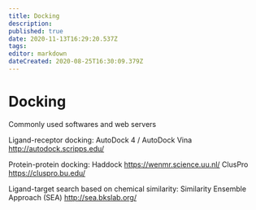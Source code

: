 ```yaml
---
title: Docking
description: 
published: true
date: 2020-11-13T16:29:20.537Z
tags: 
editor: markdown
dateCreated: 2020-08-25T16:30:09.379Z
---
```


# Docking
Commonly used softwares and web servers

Ligand-receptor docking:
AutoDock 4 / AutoDock Vina http://autodock.scripps.edu/

Protein-protein docking:
Haddock https://wenmr.science.uu.nl/
ClusPro https://cluspro.bu.edu/


Ligand-target search based on chemical similarity:
Similarity Ensemble Approach (SEA) http://sea.bkslab.org/